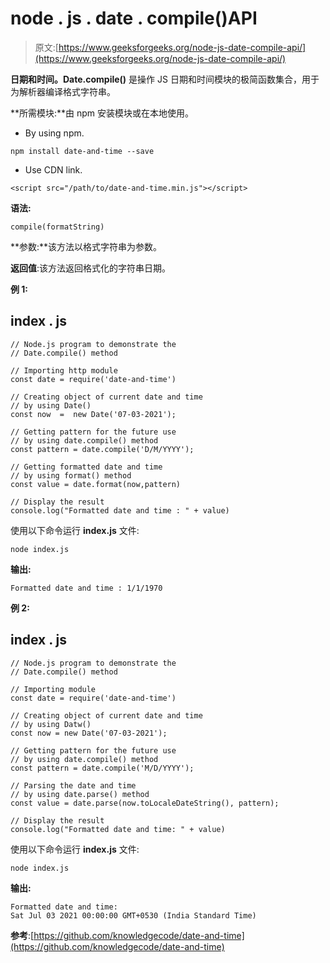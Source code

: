# node . js . date . compile()API

> 原文:[https://www.geeksforgeeks.org/node-js-date-compile-api/](https://www.geeksforgeeks.org/node-js-date-compile-api/)

**日期和时间。Date.compile()** 是操作 JS 日期和时间模块的极简函数集合，用于为解析器编译格式字符串。

**所需模块:**由 npm 安装模块或在本地使用。

*   By using npm.

```
npm install date-and-time --save
```

*   Use CDN link.

```
<script src="/path/to/date-and-time.min.js"></script>
```

**语法:**

```
compile(formatString)
```

**参数:**该方法以格式字符串为参数。

**返回值**:该方法返回格式化的字符串日期。

**例 1:**

## index . js

```
// Node.js program to demonstrate the  
// Date.compile() method

// Importing http module
const date = require('date-and-time')

// Creating object of current date and time 
// by using Date() 
const now  =  new Date('07-03-2021');

// Getting pattern for the future use
// by using date.compile() method
const pattern = date.compile('D/M/YYYY');

// Getting formatted date and time 
// by using format() method
const value = date.format(now,pattern)

// Display the result
console.log("Formatted date and time : " + value)
```

使用以下命令运行 **index.js** 文件:

```
node index.js
```

**输出:**

```
Formatted date and time : 1/1/1970
```

**例 2:**

## index . js

```
// Node.js program to demonstrate the  
// Date.compile() method

// Importing module
const date = require('date-and-time')

// Creating object of current date and time 
// by using Datw() 
const now = new Date('07-03-2021');

// Getting pattern for the future use
// by using date.compile() method
const pattern = date.compile('M/D/YYYY');

// Parsing the date and time
// by using date.parse() method
const value = date.parse(now.toLocaleDateString(), pattern);

// Display the result
console.log("Formatted date and time: " + value)
```

使用以下命令运行 **index.js** 文件:

```
node index.js
```

**输出:**

```
Formatted date and time: 
Sat Jul 03 2021 00:00:00 GMT+0530 (India Standard Time)
```

**参考**:[https://github.com/knowledgecode/date-and-time](https://github.com/knowledgecode/date-and-time)